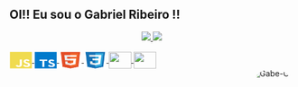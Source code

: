 ## OI!! Eu sou o Gabriel Ribeiro !!
<div align="center">
  <a href="https://github.com/GabrielRibeiro42">
  <img height="120em" src="https://github-readme-stats.vercel.app/api?username=GabrielRibeiro42&show_icons=true&theme=dark&include_all_commits=true&count_private=true"/>
  <img height="120em" src="https://github-readme-stats.vercel.app/api/top-langs/?username=GabrielRibeiro42&layout=compact&langs_count=7&theme=dark"/>
</div>
  
 <div style="display: inline_block"><br>
 <img align="center" alt="Rafa-Js" height="30" width="40" src="https://raw.githubusercontent.com/devicons/devicon/master/icons/javascript/javascript-plain.svg">
 <img align="center" alt="Rafa-Ts" height="30" width="40" src="https://raw.githubusercontent.com/devicons/devicon/master/icons/typescript/typescript-plain.svg">
 <img align="center" alt="Rafa-HTML" height="30" width="40" src="https://raw.githubusercontent.com/devicons/devicon/master/icons/html5/html5-original.svg">
 <img align="center" alt="Rafa-CSS" height="30" width="40" src="https://raw.githubusercontent.com/devicons/devicon/master/icons/css3/css3-original.svg">
 <img align="center" alt+"Biel-nodejs" height="30" width="40" src="https://cdn.jsdelivr.net/gh/devicons/devicon/icons/nodejs/nodejs-original.svg" />
 <img align="center" alt+"Biel-nodejs" height="30" width="40" src="https://cdn.jsdelivr.net/gh/devicons/devicon/icons/bash/bash-plain.svg" />



<div>
<img align="right" alt="Gabe-Gif"  height="100" style="border-radius:50px"; src="https://media3.giphy.com/media/beyHY94y0d8mChtw7R/giphy.gif?cid=790b7611837cccec3b1aad01f9c253f154a8032de0e8feb3&rid=giphy.gif&ct=g" />
  </div>
